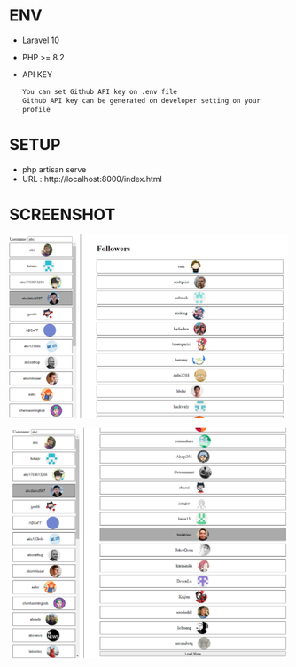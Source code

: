 # ENV

-   Laravel 10
-   PHP >= 8.2
-   API KEY

        You can set Github API key on .env file
        Github API key can be generated on developer setting on your profile

# SETUP

-   php artisan serve
-   URL : http://localhost:8000/index.html

# SCREENSHOT

![alt text](<Screenshot 2024-03-11 144505.png>)

![alt text](image.png)
